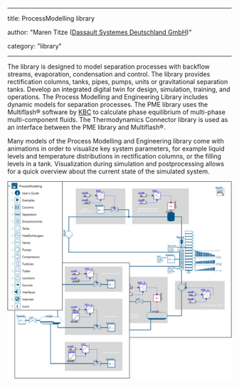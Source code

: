 
---

title: ProcessModelling library

author: "Maren Titze ([Dassault Systemes Deutschland GmbH](https://www.3ds.com/))"

category: "library"

---
The library is designed to model separation processes with backflow streams, evaporation, condensation and control. The library provides rectification columns, tanks, pipes, pumps, units or gravitational separation tanks. Develop an integrated digital twin for design, simulation, training, and operations. The Process Modelling and Engineering Library includes dynamic models for separation processes. The PME library uses the Multiflash® software by [KBC](https://www.kbc.global/software/advanced-thermodynamics/) to calculate phase equilibrium of multi-phase multi-component fluids. The Thermodynamics Connector library is used as an interface between the PME library and Multiflash®.

Many models of the Process Modelling and Engineering library come with animations in order to visualize key system parameters, for example liquid levels and temperature distributions in rectification columns, or the filling levels in a tank. Visualization during simulation and postprocessing allows for a quick overview about the current state of the simulated system.

![dassaultsystemes_process-modelling.png](dassaultsystemes_process-modelling.png 'The Process Modelling Library')